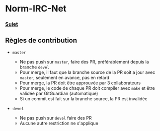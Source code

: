 # Norm-IRC-Net
### <a href="">Sujet</a>

## Règles de contribution

- `master`
  - Ne pas push sur `master`, faire des PR, préférablement depuis la branche `devel`
  - Pour merge, il faut que la branche source de la PR soit a jour avec `master`, seulement en avance, pas en retard
  - Pour merge, la PR doit être approuvée par 3 collaborateurs
  - Pour merge, le code de chaque PR doit compiler avec `make` et être validée par GitGuardian (automatique)
  - Si un commit est fait sur la branche source, la PR est invalidée

- `devel`
  - Ne pas push sur `devel` faire des PR
  - Aucune autre restriction ne s'applique
